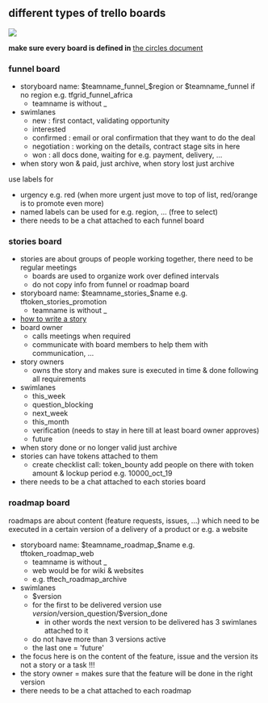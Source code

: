 ## different types of trello boards

![](https://images.unsplash.com/photo-1494074734099-c4ec0c45687a?ixlib=rb-0.3.5&ixid=eyJhcHBfaWQiOjEyMDd9&s=f18b2bf25abbaeddbe5ea1f9dae1ff85&auto=format&fit=crop&w=1950&q=80)

**make sure every board is defined in** [the circles document](circles.md)

### funnel board

- storyboard name: $teamname_funnel_$region or $teamname_funnel if no region e.g. tfgrid_funnel_africa
   - teamname is without _
- swimlanes
   - new          : first contact, validating opportunity
   - interested   
   - confirmed    : email or oral confirmation that they want to do the deal
   - negotiation  : working on the details, contract stage sits in here
   - won          : all docs done, waiting for e.g. payment, delivery, ...
- when story won & paid, just archive, when story lost just archive

use labels for

- urgency e.g. red (when more urgent just move to top of list, red/orange is to promote even more)
- named labels can be used for e.g. region, ...  (free to select)
- there needs to be a chat attached to each funnel board

### stories board

- stories are about groups of people working together, there need to be regular meetings
   - boards are used to organize work over defined intervals
   - do not copy info from funnel or roadmap board
- storyboard name: $teamname_stories_$name e.g. tftoken_stories_promotion
   - teamname is without _
- [how to write a story](stories.md)
- board owner
   - calls meetings when required
   - communicate with board members to help them with communication, ...
- story owners
   - owns the story and makes sure is executed in time & done following all requirements
- swimlanes
  - this_week
  - question_blocking
  - next_week
  - this_month
  - verification (needs to stay in here till at least board owner approves)
  - future
- when story done or no longer valid just archive
- stories can have tokens attached to them
   - create checklist call: token_bounty add people on there with token amount & lockup period e.g. 10000_oct_19
- there needs to be a chat attached to each stories board

### roadmap board

roadmaps are about content (feature requests, issues, ...) which need to be executed in a certain version of a delivery of a product or e.g. a website

- storyboard name: $teamname_roadmap_$name e.g. tftoken_roadmap_web
   - teamname is without _
   - web would be for wiki & websites
   - e.g. tftech_roadmap_archive
- swimlanes
   - $version
   - for the first to be delivered version use $version/$version_question/$version_done 
       - in other words the next version to be delivered has 3 swimlanes attached to it
   - do not have more than 3 versions active
   - the last one = 'future'
 - the focus here is on the content of the feature, issue and the version its not a story or a task !!!
 - the story owner = makes sure that the feature will be done in the right version
 - there needs to be a chat attached to each roadmap
 

